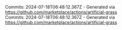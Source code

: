 Commits: 2024-07-18T06:48:12.367Z - Generated via https://github.com/marketplace/actions/artificial-grass
<br>
Commits: 2024-07-18T06:48:12.367Z - Generated via https://github.com/marketplace/actions/artificial-grass
<br>
